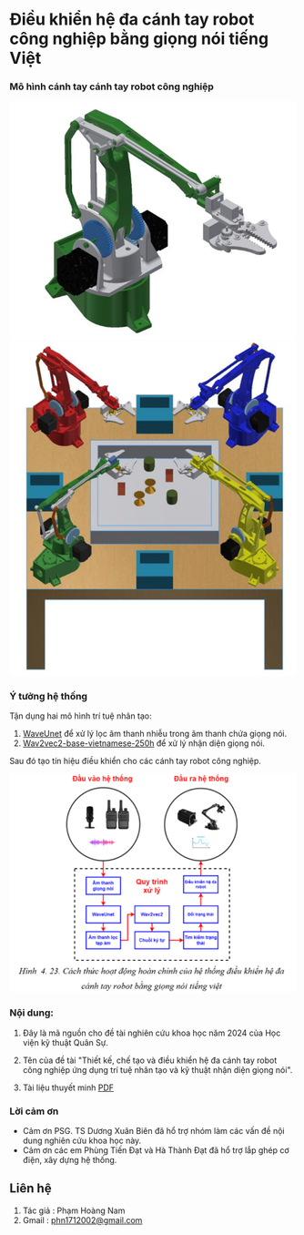 # Điều khiển hệ đa cánh tay robot công nghiệp bằng giọng nói tiếng Việt


### Mô hình cánh tay cánh tay robot công nghiệp

![moHinhCanhTayRobot](./Other/moHinhCanhTayRobot.png)
![moHinhHeDaCanhTayRobot](./Other/moHinhHeDaCanhTayRobot.png)

### Ý tưởng hệ thống 
Tận dụng hai mô hình trí tuệ nhân tạo:
1. [WaveUnet](https://github.com/f90/Wave-U-Net) để xử lý lọc âm thanh nhiễu trong âm thanh chứa giọng nói.
2. [Wav2vec2-base-vietnamese-250h](https://github.com/nguyenvulebinh/vietnamese-wav2vec2) để xử lý nhận diện giọng nói.

Sau đó tạo tín hiệu điều khiển cho các cánh tay robot công nghiệp. 

![soDoHoatDong](./Other/soDoHoatDong.png)

### Nội dung: 
1. Đây là mã nguồn cho đề tài nghiên cứu khoa học năm 2024 của Học viện kỹ thuật Quân Sự. 

2. Tên của đề tài "Thiết kế, chế tạo và điều khiển hệ đa cánh tay robot công nghiệp ứng dụng trí tuệ nhân tạo và kỹ thuật nhận diện giọng nói".

3. Tài liệu thuyết minh [PDF](https://drive.google.com/file/d/15RftwKtroBWspuka6V3btHpxvT6Mmvdb/view?usp=drive_link)
   
### Lời cảm ơn
* Cảm ơn PSG. TS Dương Xuân Biên đã hổ trợ nhóm làm các vấn đề nội dung nghiên cứu khoa học này.
* Cảm ơn các em Phùng Tiến Đạt và Hà Thành Đạt đã hổ trợ lắp ghép cơ điện, xây dựng hệ thống. 

## Liên hệ
1. Tác giả : Phạm Hoàng Nam
3. Gmail : phn1712002@gmail.com 




